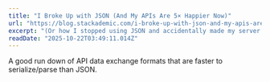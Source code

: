 ```yaml
---
title: "I Broke Up with JSON (And My APIs Are 5× Happier Now)"
url: "https://blog.stackademic.com/i-broke-up-with-json-and-my-apis-are-5-happier-now-d10bb6a075b6"
excerpt: "(Or how I stopped using JSON and accidentally made my server feel emotions again)"
readDate: "2025-10-22T03:49:11.014Z"
---
```


A good run down of API data exchange formats that are faster to serialize/parse than JSON.
